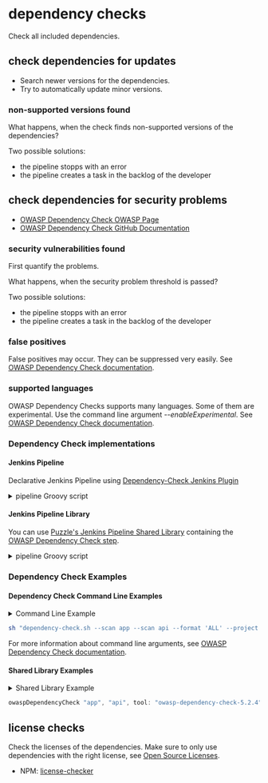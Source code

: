 # dependency checks

Check all included dependencies.

## check dependencies for updates

* Search newer versions for the dependencies.
* Try to automatically update minor versions.

### non-supported versions found

What happens, when the check finds non-supported versions of the dependencies?

Two possible solutions:

* the pipeline stopps with an error
* the pipeline creates a task in the backlog of the developer

## check dependencies for security problems

* [OWASP Dependency Check OWASP Page](https://www.owasp.org/index.php/OWASP_Dependency_Check)
* [OWASP Dependency Check GitHub Documentation](https://jeremylong.github.io/DependencyCheck/)

### security vulnerabilities found

First quantify the problems.

What happens, when the security problem threshold is passed?

Two possible solutions:

* the pipeline stopps with an error
* the pipeline creates a task in the backlog of the developer

### false positives

False positives may occur. They can be suppressed very easily. See [OWASP Dependency Check documentation](https://jeremylong.github.io/DependencyCheck/general/suppression.html).

### supported languages

OWASP Dependency Checks supports many languages. Some of them are experimental. Use the command line argument <i>--enableExperimental</i>.
See [OWASP Dependency Check documentation](https://jeremylong.github.io/DependencyCheck/analyzers/index.html).

### Dependency Check implementations

#### Jenkins Pipeline

Declarative Jenkins Pipeline using [Dependency-Check Jenkins Plugin](https://github.com/jenkinsci/dependency-check-plugin)

<details><summary>pipeline Groovy script</summary>
<p>
Update the DEPENDENCY_CHECK_TOOL to the version installed, see <i>Global Tool Configuration</i>.

```Groovy
pipeline {
    agent ...
    options ...

    environment {
      DEPENDENCY_CHECK_TOOL = 'owasp-dependency-check-5.2.4'
    }

    stages {
        stage('Checkout') {
            steps {
                git 'https://github.com/DevSlop/Pixi.git'
            }
        }
        stage('Preparation') {
            steps {
                // clean and prepare report folder
                sh 'rm -rf report'
                sh 'mkdir report'
            }
        }
        stage('Dependency Check') {
            steps {
                withEnv(["PATH+DC=${tool name: env.DEPENDENCY_CHECK_TOOL, type: 'dependency-check'}/bin"]) {
                    // tool version infos
                    sh "dependency-check.sh --version"

                    // do dependency check
                    sh "dependency-check.sh ARGUMENTS"
                }
            }
            post {
                always {
                    dependencyCheckPublisher pattern: 'report/dependency-check-report.xml'
                }
            }
        }
    }
}
```
</p>
</details>

#### Jenkins Pipeline Library

You can use [Puzzle's Jenkins Pipeline Shared Library](https://github.com/puzzle/jenkins-pipeline-shared-libraries/)
containing the [OWASP Dependency Check step](https://github.com/puzzle/jenkins-pipeline-shared-libraries/tree/master/vars).

<details><summary>pipeline Groovy script</summary>
<p>

```Groovy
@Library('jenkins-pipeline-shared-libraries') _

pipeline {
    agent ...
    options ...

    stages {
        stage('Checkout Code') {
            steps {
                git 'https://github.com/DevSlop/Pixi.git'
            }
        }
        stage('Dependency Check') {
            steps {
                owaspDependencyCheck "app", "api", tool: "owasp-dependency-check-5.2.4", extraArgs: "--enableExperimental"
            }
        }
    }
}

```
</p>
</details>

### Dependency Check Examples

#### Dependency Check Command Line Examples

<details><summary>Command Line Example</summary>
<p>
The following example:
 <ul>
  <li>scans the folders <i>app</i> and <i>api</i> of the repository</li>
  <li>saves the reports in all available formats</li>
  <li>takes dependency-check-suppression.xml suppress false positives</li>
  <li>lets the pipeline fail with a CVSS score higher than 3</li>
  <li>exludes the folders matching the <i>pathPattern</i> from the scan</li>
</ul> 
</p>
</details>

```Bash
sh "dependency-check.sh --scan app --scan api --format 'ALL' --project 'OWASP Dependency Check' --out report --suppression dependency-check-suppression.xml --failOnCVSS 3 --exclude pathPattern --enableExperimental"
```
For more information about command line arguments, see [OWASP Dependency Check documentation](https://jeremylong.github.io/DependencyCheck/dependency-check-cli/arguments.html).

#### Shared Library Examples

<details><summary>Shared Library Example</summary>
<p>
The following example calls the owaspDependencyCheck from the Shared Library and 
<ul>
  <li>scans the folders <i>app</i> and <i>api</i> of the repository</li>
  <li>uses the installed tool <i>owasp-dependency-check-5.2.4</i></li>
  <li>enables the experimental analyzers for broader language support</i></li>
</ul> 
</p>
</details>

```Groovy
owaspDependencyCheck "app", "api", tool: "owasp-dependency-check-5.2.4", extraArgs: "--enableExperimental"
```


## license checks

Check the licenses of the dependencies.
Make sure to only use dependencies with the right license, see [Open Source Licenses](https://opensource.org/licenses).

* NPM: [license-checker](https://www.npmjs.com/package/license-checker)
